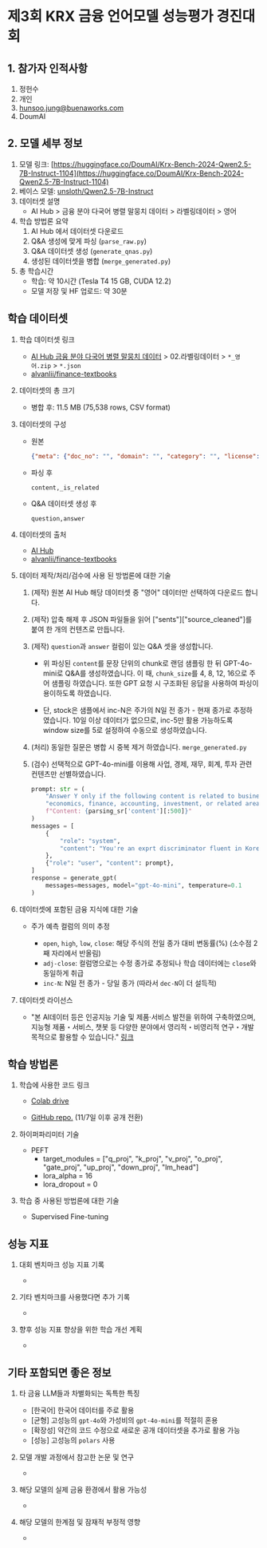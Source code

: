 # 제3회 KRX 금융 언어모델 성능평가 경진대회

## 1. 참가자 인적사항

1) 정헌수
2) 개인
3) hunsoo.jung@buenaworks.com
4) DoumAI

## 2. 모델 세부 정보
1) 모델 링크: [https://huggingface.co/DoumAI/Krx-Bench-2024-Qwen2.5-7B-Instruct-1104](https://huggingface.co/DoumAI/Krx-Bench-2024-Qwen2.5-7B-Instruct-1104)
2) 베이스 모델: [unsloth/Qwen2.5-7B-Instruct](https://huggingface.co/unsloth/Qwen2.5-7B-Instruct)
3) 데이터셋 설명
    - AI Hub > 금융 분야 다국어 병렬 말뭉치 데이터 > 라벨링데이터 > 영어
4) 학습 방법론 요약
    1) AI Hub 에서 데이터셋 다운로드    
    2) Q&A 생성에 맞게 파싱 (`parse_raw.py`)
    3) Q&A 데이터셋 생성 (`generate_qnas.py`)
    4) 생성된 데이터셋을 병합 (`merge_generated.py`)
5) 총 학습시간
    - 학습: 약 10시간 (Tesla T4 15 GB, CUDA 12.2)
    - 모델 저장 및 HF 업로드: 약 30분

## 학습 데이터셋

1) 학습 데이터셋 링크

    - [AI Hub 금융 분야 다국어 병렬 말뭉치 데이터](https://www.aihub.or.kr/aihubdata/data/view.do?currMenu=115&topMenu=100&aihubDataSe=data&dataSetSn=71782) > 02.라벨링데이터 > `*_영어.zip` > `*.json`
    - [alvanlii/finance-textbooks](https://huggingface.co/datasets/alvanlii/finance-textbooks)

2) 데이터셋의 총 크기

    - 병합 후: 11.5 MB (75,538 rows, CSV format)

3) 데이터셋의 구성

    - 원본

        ```json
        {"meta": {"doc_no": "", "domain": "", "category": "", "license": "", "source_language": "", "taget_language": ""}, "sents": {"page": 0, "sn": "", "source_original": "", "source_cleaned": "", "mt": "", "mtpe": ""}}
        ```
    - 파싱 후
        ```csv
        content,_is_related
        ```
    
    - Q&A 데이터셋 생성 후
        ```csv
        question,answer
        ```

4) 데이터셋의 출처
    - [AI Hub](https:/www.aihub.or.kr)
    - [alvanlii/finance-textbooks](https://huggingface.co/datasets/alvanlii/finance-textbooks)
5) 데이터 제작/처리/검수에 사용 된 방법론에 대한 기술
    1) (제작) 원본 AI Hub 해당 데이터셋 중 "영어" 데이터만 선택하여 다운로드 합니다.
    2) (제작) 압축 해제 후 JSON 파일들을 읽어 ["sents"]["source_cleaned"]를 붙여 한 개의 컨텐츠로 만듭니다.
    3) (제작) `question`과 `answer` 컬럼이 있는 Q&A 셋을 생성합니다.

        - 위 파싱된 `content`를 문장 단위의 chunk로 랜덤 샘플링 한 뒤 GPT-4o-mini로 Q&A를 생성하였습니다. 이 때, `chunk_size`를 4, 8, 12, 16으로 주어 샘플링 하였습니다. 또한 GPT 요청 시 구조화된 응답을 사용하여 파싱이 용이하도록 하였습니다.

        - 단, stock은 샘플에서 inc-N은 주가의 N일 전 종가 - 현재 종가로 추정하였습니다. 10일 이상 데이터가 없으므로, inc-5만 활용 가능하도록 window size를 5로 설정하여 수동으로 생성하였습니다.

    4) (처리) 동일한 질문은 병합 시 중복 제거 하였습니다. `merge_generated.py`
    5) (검수) 선택적으로 GPT-4o-mini를 이용해 사업, 경제, 재무, 회계, 투자 관련 컨텐츠만 선별하였습니다.

        ```python
        prompt: str = (
            "Answer Y only if the following content is related to business, "
            "economics, finance, accounting, investment, or related area.\n"
            f"Content: {parsing_sr['content'][:500]}"
        )
        messages = [
            {
                "role": "system",
                "content": "You're an exprt discriminator fluent in Korean.",
            },
            {"role": "user", "content": prompt},
        ]
        response = generate_gpt(
            messages=messages, model="gpt-4o-mini", temperature=0.1
        )
        ```
6) 데이터셋에 포함된 금융 지식에 대한 기술
    - 주가 예측 컬럼의 의미 추정

        - `open`, `high`, `low`, `close`: 해당 주식의 전일 종가 대비 변동률(%) (소수점 2째 자리에서 반올림)
        - `adj-close`: 컬럼명으로는 수정 종가로 추정되나 학습 데이터에는 `close`와 동일하게 취급
        - `inc-N`: N일 전 종가 - 당일 종가 (따라서 `dec-N`이 더 설득적)
7) 데이터셋 라이선스
    - "본 AI데이터 등은 인공지능 기술 및 제품·서비스 발전을 위하여 구축하였으며, 지능형 제품・서비스, 챗봇 등 다양한 분야에서 영리적・비영리적 연구・개발 목적으로 활용할 수 있습니다." [링크](https://www.aihub.or.kr/intrcn/guid/usagepolicy.do?currMenu=151&topMenu=105)

## 학습 방법론

1) 학습에 사용한 코드 링크

    - [Colab drive](https://drive.google.com/drive/folders/1ZYCssC5B1kRTrao9lK8EKTu-odwv6wZT?usp=sharing)

    - [GitHub repo.](https://github.com/jung-hunsoo/krx-finllm-2024) (11/7일 이후 공개 전환)
    
2) 하이퍼파리미터 기술

    - PEFT
        - target_modules = ["q_proj", "k_proj", "v_proj", "o_proj", "gate_proj", "up_proj", "down_proj", "lm_head"]
        - lora_alpha = 16
        - lora_dropout = 0

3) 학습 중 사용된 방법론에 대한 기술

    - Supervised Fine-tuning

## 성능 지표

1) 대회 벤치마크 성능 지표 기록

    - 

2) 기타 벤치마크를 사용했다면 추가 기록

    - 

3) 향후 성능 지표 향상을 위한 학습 개선 계획

    - 

## 기타 포함되면 좋은 정보

1) 타 금융 LLM들과 차별화되는 독특한 특징

    - [한국어] 한국어 데이터를 주로 활용
    - [균형] 고성능의 `gpt-4o`와 가성비의 `gpt-4o-mini`를 적절히 혼용
    - [확장성] 약간의 코드 수정으로 새로운 공개 데이터셋을 추가로 활용 가능
    - [성능] 고성능의 `polars` 사용

2) 모델 개발 과정에서 참고한 논문 및 연구

    - 

3) 해당 모델의 실제 금융 환경에서 활용 가능성

    - 

4) 해당 모델의 한계점 및 잠재적 부정적 영향

    - 
